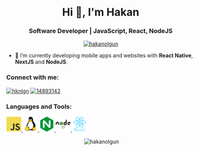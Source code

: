 <h1 align="center">Hi 👋, I'm Hakan</h1>
<h3 align="center">Software Developer | JavaScript, React, NodeJS</h3>

<p align="center"> <a href="https://github.com/ryo-ma/github-profile-trophy"><img src="https://github-profile-trophy.vercel.app/?username=hakanolgun" alt="hakanolgun" /></a> </p>

- 🔭 I’m currently developing mobile apps and websites with **React Native**, **NextJS** and **NodeJS**. 

<h3 align="left">Connect with me:</h3>
<p align="left">
<a href="https://linkedin.com/in/hknlgn" target="blank"><img align="center" src="https://raw.githubusercontent.com/rahuldkjain/github-profile-readme-generator/master/src/images/icons/Social/linked-in-alt.svg" alt="hknlgn" height="30" width="40" /></a>
<a href="https://stackoverflow.com/users/14893142" target="blank"><img align="center" src="https://raw.githubusercontent.com/rahuldkjain/github-profile-readme-generator/master/src/images/icons/Social/stack-overflow.svg" alt="14893142" height="30" width="40" /></a>
</p>

<h3 align="left">Languages and Tools:</h3>
<p align="left"> 
  <a href="https://developer.mozilla.org/en-US/docs/Web/JavaScript" target="_blank"> <img src="https://raw.githubusercontent.com/devicons/devicon/master/icons/javascript/javascript-original.svg" alt="javascript" width="40" height="40"/> </a>  
  <a href="https://www.linux.org/" target="_blank"> <img src="https://raw.githubusercontent.com/devicons/devicon/master/icons/linux/linux-original.svg" alt="linux" width="40" height="40"/> </a>
  <a href="https://www.nginx.com" target="_blank"> <img src="https://raw.githubusercontent.com/devicons/devicon/master/icons/nginx/nginx-original.svg" alt="nginx" width="40" height="40"/> </a> 
  <a href="https://nodejs.org" target="_blank"> <img src="https://raw.githubusercontent.com/devicons/devicon/master/icons/nodejs/nodejs-original-wordmark.svg" alt="nodejs" width="40" height="40"/> </a> 
  <a href="https://reactjs.org/" target="_blank"> <img src="https://raw.githubusercontent.com/devicons/devicon/master/icons/react/react-original-wordmark.svg" alt="react" width="40" height="40"/> </a>
</p>

<p align="center">&nbsp;<img align="center" src="https://github-readme-stats.vercel.app/api?username=hakanolgun&show_icons=true&theme=dark&locale=en" alt="hakanolgun" /></p>



<!---
hakanolgun/hakanolgun is a ✨ special ✨ repository because its `README.md` (this file) appears on your GitHub profile.
You can click the Preview link to take a look at your changes.
--->
